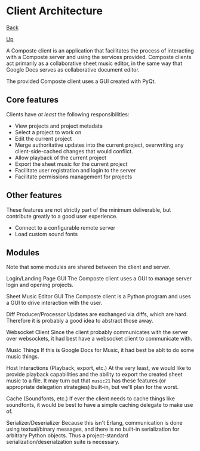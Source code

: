 # Client Architecture

[Back](index.md)

[Up](../index.md)

A Composte client is an application that facilitates the process of interacting
with a Composte server and using the services provided. Composte clients act
primarily as a collaborative sheet music editor, in the same way that Google
Docs serves as collaborative document editor.

The provided Composte client uses a GUI created with PyQt.

## Core features

Clients have _at least_ the following responsibilities:

* View projects and project metadata
* Select a project to work on
* Edit the current project
* Merge authoritative updates into the current project, overwriting any
  client-side-cached changes that would conflict.
* Allow playback of the current project
* Export the sheet music for the current project
* Facilitate user registration and login to the server
* Facilitate permissions management for projects

## Other features

These features are not strictly part of the minimum deliverable, but
contribute greatly to a good user experience.

* Connect to a configurable remote server
* Load custom sound fonts

## Modules

Note that some modules are shared between the client and server.

Login/Landing Page GUI
    The Composte client uses a GUI to manage server login and opening projects.

Sheet Music Editor GUI
    The Composte client is a Python program and uses a GUI to drive
    interaction with the user.

Diff Producer/Processor
    Updates are exchanged via diffs, which are hard. Therefore it is probably
    a good idea to abstract those away.

Websocket Client
    Since the client probably communicates with the server over websockets, it
    had best have a websocket client to communicate with.

Music Things
    If this is Google Docs for Music, it had best be ablt to do some music
    things.

Host Interactions (Playback, export, etc.)
    At the very least, we would like to provide playback capabilities and the
    ability to export the created sheet music to a file. It may turn out that
    `music21` has these features (or appropriate delegation strategies)
    built-in, but we'll plan for the worst.

Cache (Soundfonts, etc.)
    If ever the client needs to cache things like soundfonts, it would be best
    to have a simple caching delegate to make use of.

Serializer/Deserializer
    Because this isn't Erlang, communication is done using textual/binary
    messages, and there is no built-in serialization for arbitrary Python
    objects. Thus a project-standard serialization/deserialzation suite is
    necessary.
